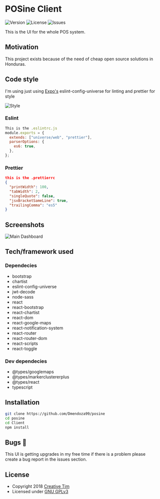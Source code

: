 # POSine Client

![Version](https://img.shields.io/badge/version-0.1.0-blue.svg) ![License](https://img.shields.io/github/license/Dmendoza99/posine.svg) ![Issues](https://img.shields.io/github/issues/Dmendoza99/posine.svg)

This is the UI for the whole POS system.

## Motivation

This project exists because of the need of cheap open source solutions in Honduras.

## Code style

I'm using just using [Expo's](https://github.com/expo) eslint-config-universe for linting and prettier for style

![Style](https://img.shields.io/badge/Coding_Style-eslint--config--unverse-blue.svg)

### Eslint

```js
This is the .eslintrc.js
module.exports = {
  extends: ["universe/web", "prettier"],
  parserOptions: {
    es6: true,
  },
};
```

### Prettier

```json
this is the .prettierrc
{
  "printWidth": 100,
  "tabWidth": 2,
  "singleQuote": false,
  "jsxBracketSameLine": true,
  "trailingComma": "es5"
}
```

## Screenshots

![Main Dashboard](https://i.ibb.co/QmXT5hN/image.png "Main Dashboard")

## Tech/framework used

### Dependecies

- bootstrap
- chartist
- eslint-config-universe
- jwt-decode
- node-sass
- react
- react-bootstrap
- react-chartist
- react-dom
- react-google-maps
- react-notification-system
- react-router
- react-router-dom
- react-scripts
- react-toggle

### Dev dependecies

- @types/googlemaps
- @types/markerclustererplus
- @types/react
- typescript

## Installation

```bash
git clone https://github.com/Dmendoza99/posine
cd posine
cd Client
npm install
```

## Bugs 🐛

This UI is getting upgrades in my free time if there is a problem please create a bug report in the issues section.

## License

- Copyright 2018 [Creative Tim](https://www.creative-tim.com?ref=lbdr-readme)
- Licensed under [GNU GPLv3](https://github.com/Dmendoza99/posine/blob/master/LICENSE)
